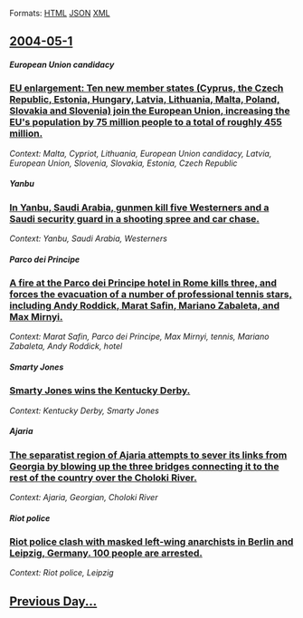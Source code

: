
Formats: [HTML](2004/05/1/index.html)  [JSON](2004/05/1/index.json)  [XML](2004/05/1/index.xml)  

## [2004-05-1](/news/2004/05/1/index.md)

##### European Union candidacy
### [ EU enlargement: Ten new member states (Cyprus, the Czech Republic, Estonia, Hungary, Latvia, Lithuania, Malta, Poland, Slovakia and Slovenia) join the European Union, increasing the EU's population by 75 million people to a total of roughly 455 million. ](/news/2004/05/1/eu-enlargement-ten-new-member-states-cyprus-the-czech-republic-estonia-hungary-latvia-lithuania-malta-poland-slovakia-and-sloveni.md)
_Context: Malta, Cypriot, Lithuania, European Union candidacy, Latvia, European Union, Slovenia, Slovakia, Estonia, Czech Republic_

##### Yanbu
### [ In Yanbu, Saudi Arabia, gunmen kill five Westerners and a Saudi security guard in a shooting spree and car chase. ](/news/2004/05/1/in-yanbu-saudi-arabia-gunmen-kill-five-westerners-and-a-saudi-security-guard-in-a-shooting-spree-and-car-chase.md)
_Context: Yanbu, Saudi Arabia, Westerners_

##### Parco dei Principe
### [ A fire at the Parco dei Principe hotel in Rome kills three, and forces the evacuation of a number of professional tennis stars, including Andy Roddick, Marat Safin, Mariano Zabaleta, and Max Mirnyi. ](/news/2004/05/1/a-fire-at-the-parco-dei-principe-hotel-in-rome-kills-three-and-forces-the-evacuation-of-a-number-of-professional-tennis-stars-including-a.md)
_Context: Marat Safin, Parco dei Principe, Max Mirnyi, tennis, Mariano Zabaleta, Andy Roddick, hotel_

##### Smarty Jones
### [ Smarty Jones wins the Kentucky Derby. ](/news/2004/05/1/smarty-jones-wins-the-kentucky-derby.md)
_Context: Kentucky Derby, Smarty Jones_

##### Ajaria
### [ The separatist region of Ajaria attempts to sever its links from Georgia by blowing up the three bridges connecting it to the rest of the country over the Choloki River. ](/news/2004/05/1/the-separatist-region-of-ajaria-attempts-to-sever-its-links-from-georgia-by-blowing-up-the-three-bridges-connecting-it-to-the-rest-of-the-c.md)
_Context: Ajaria,  Georgian, Choloki River_

##### Riot police
### [ Riot police clash with masked left-wing anarchists in Berlin and Leipzig, Germany. 100 people are arrested. ](/news/2004/05/1/riot-police-clash-with-masked-left-wing-anarchists-in-berlin-and-leipzig-germany-100-people-are-arrested.md)
_Context: Riot police, Leipzig_

## [Previous Day...](/news/2004/04/30/index.md)

